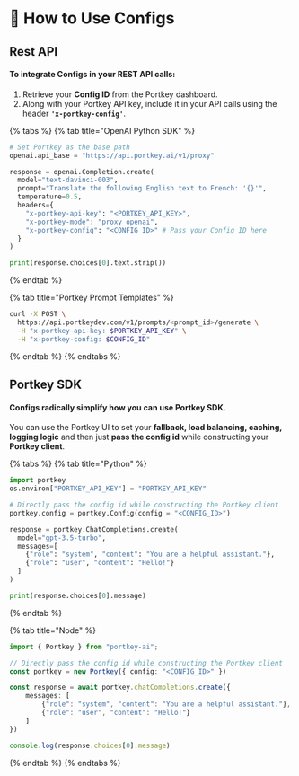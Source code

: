 # 🔧 How to Use Configs

## Rest API

#### To integrate Configs in your REST API calls:

1. Retrieve your **Config ID** from the Portkey dashboard.
2. Along with your Portkey API key, include it in your API calls using the header **`'x-portkey-config'`**.

{% tabs %}
{% tab title="OpenAI Python SDK" %}
```python
# Set Portkey as the base path
openai.api_base = "https://api.portkey.ai/v1/proxy"

response = openai.Completion.create(
  model="text-davinci-003",
  prompt="Translate the following English text to French: '{}'",
  temperature=0.5,
  headers={
    "x-portkey-api-key": "<PORTKEY_API_KEY>",
    "x-portkey-mode": "proxy openai",
    "x-portkey-config": "<CONFIG_ID>" # Pass your Config ID here
  }
)

print(response.choices[0].text.strip())
```
{% endtab %}

{% tab title="Portkey Prompt Templates" %}
```sh
curl -X POST \
  https://api.portkeydev.com/v1/prompts/<prompt_id>/generate \
  -H "x-portkey-api-key: $PORTKEY_API_KEY" \
  -H "x-portkey-config: $CONFIG_ID"
```
{% endtab %}
{% endtabs %}

## Portkey SDK

#### Configs radically simplify how you can use Portkey SDK.&#x20;

You can use the Portkey UI to set your **fallback, load balancing, caching, logging logic** and then just **pass the config id** while constructing your **Portkey client**.

{% tabs %}
{% tab title="Python" %}
```python
import portkey
os.environ["PORTKEY_API_KEY"] = "PORTKEY_API_KEY"

# Directly pass the config id while constructing the Portkey client
portkey.config = portkey.Config(config = "<CONFIG_ID>")

response = portkey.ChatCompletions.create(
  model="gpt-3.5-turbo",
  messages=[
    {"role": "system", "content": "You are a helpful assistant."},
    {"role": "user", "content": "Hello!"}
  ]
)

print(response.choices[0].message)
```
{% endtab %}

{% tab title="Node" %}
```typescript
import { Portkey } from "portkey-ai";

// Directly pass the config id while constructing the Portkey client
const portkey = new Portkey({ config: "<CONFIG_ID>" })

const response = await portkey.chatCompletions.create({
    messages: [
        {"role": "system", "content": "You are a helpful assistant."},
        {"role": "user", "content": "Hello!"}
    ]
})

console.log(response.choices[0].message)
```
{% endtab %}
{% endtabs %}
